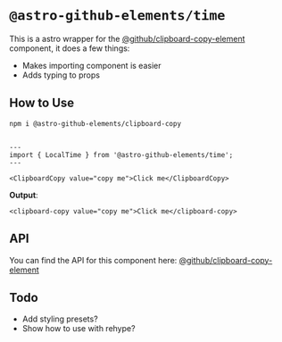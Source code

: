 # `@astro-github-elements/time`

This is a astro wrapper for the [@github/clipboard-copy-element](https://github.com/github/clipboard-copy-element#readme) component, it does a few things:

- Makes importing component is easier
- Adds typing to props

## How to Use

```
npm i @astro-github-elements/clipboard-copy
```

```tsx

---
import { LocalTime } from '@astro-github-elements/time';
---

<ClipboardCopy value="copy me">Click me</ClipboardCopy>
```

**Output**:
```
<clipboard-copy value="copy me">Click me</clipboard-copy>
```

## API

You can find the API for this component here: [@github/clipboard-copy-element](https://github.com/github/clipboard-copy-element#readme)

## Todo

- Add styling presets?
- Show how to use with rehype?